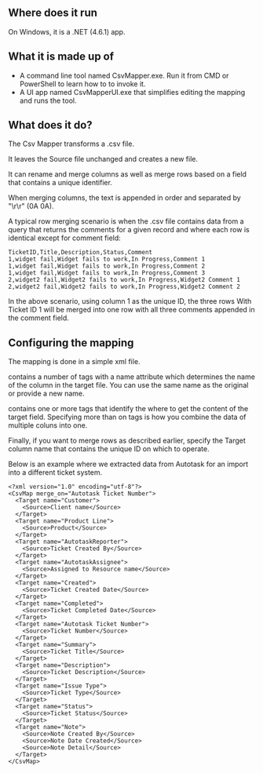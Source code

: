 ## Where does it run
On Windows, it is a .NET (4.6.1) app.

## What it is made up of
- A command line tool named CsvMapper.exe. Run it from CMD or PowerShell to learn how to to invoke it.
- A UI app named CsvMapperUI.exe that simplifies editing the mapping and runs the tool.

## What does it do?
The Csv Mapper transforms a .csv file.

It leaves the Source file unchanged and creates a new file.

It can rename and merge columns as well as merge rows based on a field that contains a unique identifier.

When merging columns, the text is appended in order and separated by "\r\r" (0A 0A).

A typical row merging scenario is when the .csv file contains data from a query that returns the comments for a given record and where each row is identical except for comment field:

    TicketID,Title,Description,Status,Comment
    1,widget fail,Widget fails to work,In Progress,Comment 1
    1,widget fail,Widget fails to work,In Progress,Comment 2
    1,widget fail,Widget fails to work,In Progress,Comment 3
    2,widget2 fail,Widget2 fails to work,In Progress,Widget2 Comment 1
    2,widget2 fail,Widget2 fails to work,In Progress,Widget2 Comment 2

In the above scenario, using column 1 as the unique ID, the three rows With Ticket ID 1 will be merged into one row with all three comments appended in the comment field.

## Configuring the mapping
The mapping is done in a simple xml file.

contains a number of tags with a name attribute which determines the name of the column in the target file. You can use the same name as the original or provide a new name.

contains one or more tags that identify the where to get the content of the target field. Specifying more than on tags is how you combine the data of multiple coluns into one.

Finally, if you want to merge rows as described earlier, specify the Target column name that contains the unique ID on which to operate.

Below is an example where we extracted data from Autotask for an import into a different ticket system.

    <?xml version="1.0" encoding="utf-8"?>
    <CsvMap merge_on="Autotask Ticket Number">
      <Target name="Customer">
        <Source>Client name</Source>
      </Target>
      <Target name="Product Line">
        <Source>Product</Source>
      </Target>
      <Target name="AutotaskReporter">
        <Source>Ticket Created By</Source>
      </Target>
      <Target name="AutotaskAssignee">
        <Source>Assigned to Resource name</Source>
      </Target>
      <Target name="Created">
        <Source>Ticket Created Date</Source>
      </Target>
      <Target name="Completed">
        <Source>Ticket Completed Date</Source>
      </Target>
      <Target name="Autotask Ticket Number">
        <Source>Ticket Number</Source>
      </Target>
      <Target name="Summary">
        <Source>Ticket Title</Source>
      </Target>
      <Target name="Description">
        <Source>Ticket Description</Source>
      </Target>
      <Target name="Issue Type">
        <Source>Ticket Type</Source>
      </Target>
      <Target name="Status">
        <Source>Ticket Status</Source>
      </Target>
      <Target name="Note">
        <Source>Note Created By</Source>
        <Source>Note Date Created</Source>
        <Source>Note Detail</Source>
      </Target>
    </CsvMap>
